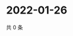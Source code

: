# 2022-01-26

共 0 条

<!-- BEGIN WEIBO -->
<!-- 最后更新时间 Wed Jan 26 2022 16:00:37 GMT+0800 (China Standard Time) -->

<!-- END WEIBO -->
